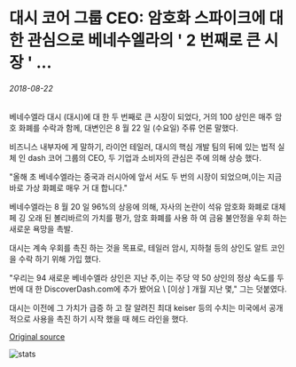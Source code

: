 # 대시 코어 그룹 CEO: 암호화 스파이크에 대 한 관심으로 베네수엘라의 ' 2 번째로 큰 시장 ' ...

###### 2018-08-22

베네수엘라 대시 (대시)에 대 한 두 번째로 큰 시장이 되었다, 거의 100 상인은 매주 암호 화폐를 수락과 함께, 대변인은 8 월 22 일 (수요일) 주류 언론 말했다.

비즈니스 내부자에 게 말하기, 라이언 테일러, 대시의 핵심 개발 팀의 뒤에 있는 법적 실체 인 dash 코어 그룹의 CEO, 두 기업과 소비자의 관심은 주에 의해 상승 했다.

"올해 초 베네수엘라는 중국과 러시아에 앞서 서도 두 번의 시장이 되었으며,이는 지금 바로 가상 화폐로 매우 거 대 합니다."

베네수엘라는 8 월 20 일 96%의 상응에 의해, 자사의 논란이 석유 암호화 화폐로 대체 페 깅 오래 된 볼리바르의 가치를 평가, 암호 화폐를 사용 하 여 금융 불안정을 우회 하는 새로운 욕망을 촉발.

대시는 계속 우회를 촉진 하는 것을 목표로, 테일러 암시, 지하철 등의 상인도 알트 코인을 수락 하기 위해 가입 했다.

"우리는 94 새로운 베네수엘라 상인은 지난 주,이는 주당 약 50 상인의 정상 속도를 두 번에 대 한 DiscoverDash.com에 추가 봤어요 \ [이상 \] 개월 지난 몇," 그는 덧붙였다.

대시는 이전에 그 가치가 급증 하 고 잘 알려진 최대 keiser 등의 수치는 미국에서 공개적으로 사용을 촉진 하기 시작 했을 때 헤드 라인을 했다.

[Original source](https://cointelegraph.com/news/dash-core-group-ceo-venezuela-2nd-biggest-market-as-interest-in-crypto-spikes)

![stats](https://c.statcounter.com/11760860/0/a89fa40b/1/ "stats")